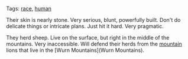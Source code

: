 Tags: [race](Races), [human](Humans)

Their skin is nearly stone. Very serious, blunt, powerfully built. Don't do delicate things or intricate plans. Just hit it hard. Very pragmatic. 

They herd sheep. Live on the surface, but right in the middle of the mountains. Very inaccessible. Will defend their herds from the [mountain](Mountains) lions that live in the [Wurn Mountains](Wurn Mountains).